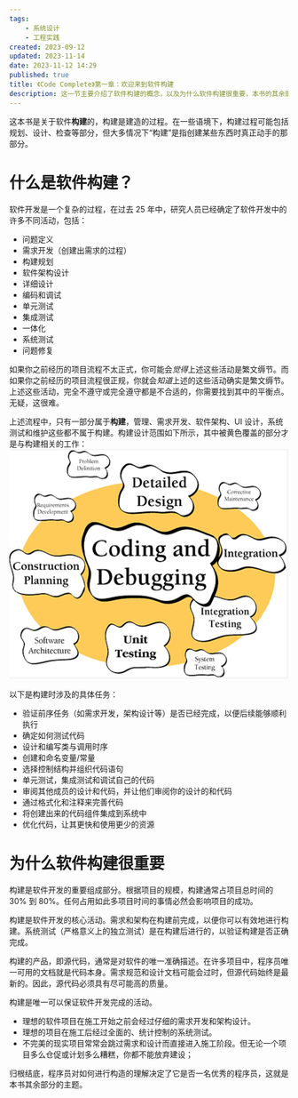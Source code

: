 ```yaml
---
tags:
    - 系统设计
    - 工程实践
created: 2023-09-12
updated: 2023-11-14
date: 2023-11-12 14:29
published: true
title: 《Code Complete》第一章：欢迎来到软件构建
description: 这一节主要介绍了软件构建的概念，以及为什么软件构建很重要，本书的其余部分将会围绕软件构建展开。
---
```


这本书是关于软件**构建**的，构建是建造的过程。在一些语境下，构建过程可能包括规划、设计、检查等部分，但大多情况下“构建”是指创建某些东西时真正动手的那部分。

# 什么是软件构建？

软件开发是一个复杂的过程，在过去 25 年中，研究人员已经确定了软件开发中的许多不同活动，包括：

-   问题定义
-   需求开发（创建出需求的过程）
-   构建规划
-   软件架构设计
-   详细设计
-   编码和调试
-   单元测试
-   集成测试
-   一体化
-   系统测试
-   问题修复

如果你之前经历的项目流程不太正式，你可能会*觉得*上述这些活动是繁文缛节。而如果你之前经历的项目流程很正规，你就会*知道*上述的这些活动确实是繁文缛节。上述这些活动，完全不遵守或完全遵守都是不合适的，你需要找到其中的平衡点。无疑，这很难。

上述流程中，只有一部分属于**构建**，管理、需求开发、软件架构、UI 设计，系统测试和维护这些都不属于构建。构建设计范围如下所示，其中被黄色覆盖的部分才是与构建相关的工作：
![构建](/ch_01_welcome_to_software_construction/image-20230916104532.png)

以下是构建时涉及的具体任务：

-   验证前序任务（如需求开发，架构设计等）是否已经完成，以便后续能够顺利执行
-   确定如何测试代码
-   设计和编写类与调用时序
-   创建和命名变量/常量
-   选择控制结构并组织代码语句
-   单元测试，集成测试和调试自己的代码
-   审阅其他成员的设计和代码，并让他们审阅你的设计的和代码
-   通过格式化和注释来完善代码
-   将创建出来的代码组件集成到系统中
-   优化代码，让其更快和使用更少的资源

# 为什么软件构建很重要

构建是软件开发的重要组成部分。根据项目的规模，构建通常占项目总时间的 30% 到 80%。任何占用如此多项目时间的事情必然会影响项目的成功。

构建是软件开发的核心活动。需求和架构在构建前完成，以便你可以有效地进行构建。系统测试（严格意义上的独立测试）是在构建后进行的，以验证构建是否正确完成。

构建的产品，即源代码，通常是对软件的唯一准确描述。在许多项目中，程序员唯一可用的文档就是代码本身。需求规范和设计文档可能会过时，但源代码始终是最新的。因此，源代码必须具有尽可能高的质量。

构建是唯一可以保证软件开发完成的活动。

-   理想的软件项目在施工开始之前会经过仔细的需求开发和架构设计。
-   理想的项目在施工后经过全面的、统计控制的系统测试。
-   不完美的现实项目常常会跳过需求和设计而直接进入施工阶段。但无论一个项目多么仓促或计划多么糟糕，你都不能放弃建设；

归根结底，程序员对如何进行构造的理解决定了它是否一名优秀的程序员，这就是本书其余部分的主题。
